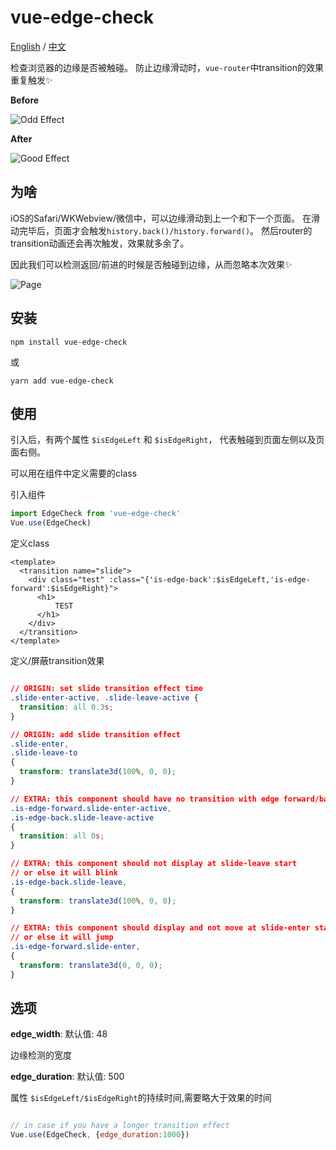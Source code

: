 # vue-edge-check

[English](https://github.com/gu-fan/vue-edge-check/blob/master/README_EN.md#vue-edge-check) / [中文](https://github.com/gu-fan/vue-edge-check#vue-edge-check) 

检查浏览器的边缘是否被触碰。
防止边缘滑动时，`vue-router`中transition的效果重复触发:sparkles:

**Before**

![Odd Effect](https://user-images.githubusercontent.com/579129/34886679-be522206-f7fe-11e7-8ba9-79c7b486a4cc.gif)

**After**

![Good Effect](https://user-images.githubusercontent.com/579129/34886822-58fa617e-f7ff-11e7-98a6-f287992ea749.gif)

## 为啥

iOS的Safari/WKWebview/微信中，可以边缘滑动到上一个和下一个页面。
在滑动完毕后，页面才会触发`history.back()/history.forward()`。
然后router的transition动画还会再次触发，效果就多余了。

因此我们可以检测返回/前进的时候是否触碰到边缘，从而忽略本次效果:sparkles:

![Page](https://user-images.githubusercontent.com/579129/34906362-108e5794-f8a7-11e7-897f-a80d5398323c.png)

## 安装

`npm install vue-edge-check`

或

`yarn add vue-edge-check`


## 使用

引入后，有两个属性 `$isEdgeLeft` 和 `$isEdgeRight`，
代表触碰到页面左侧以及页面右侧。

可以用在组件中定义需要的class

引入组件
````javascript
import EdgeCheck from 'vue-edge-check'
Vue.use(EdgeCheck)
````

定义class
````vue
<template>
  <transition name="slide">
    <div class="test" :class="{'is-edge-back':$isEdgeLeft,'is-edge-forward':$isEdgeRight}">
      <h1>
          TEST
      </h1>
    </div>
  </transition>
</template>
````


定义/屏蔽transition效果
````css

// ORIGIN: set slide transition effect time
.slide-enter-active, .slide-leave-active {
  transition: all 0.3s;
}

// ORIGIN: add slide transition effect
.slide-enter,
.slide-leave-to
{
  transform: translate3d(100%, 0, 0);
}

// EXTRA: this component should have no transition with edge forward/back
.is-edge-forward.slide-enter-active,
.is-edge-back.slide-leave-active
{
  transition: all 0s;
}

// EXTRA: this component should not display at slide-leave start
// or else it will blink
.is-edge-back.slide-leave,
{
  transform: translate3d(100%, 0, 0);
}

// EXTRA: this component should display and not move at slide-enter start
// or else it will jump
.is-edge-forward.slide-enter,
{
  transform: translate3d(0, 0, 0);
}

````

## 选项

**edge_width**: 默认值: 48

边缘检测的宽度

**edge_duration**: 默认值: 500

属性 `$isEdgeLeft/$isEdgeRight`的持续时间,需要略大于效果的时间

````javascript

// in case if you have a longer transition effect
Vue.use(EdgeCheck, {edge_duration:1000})

````
